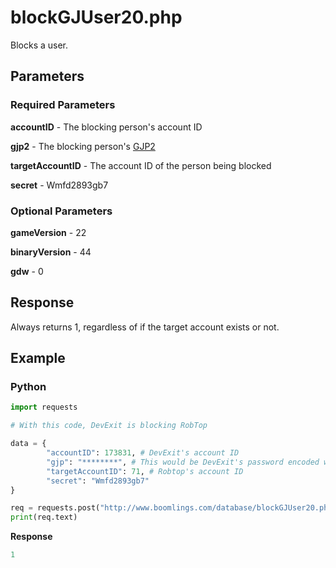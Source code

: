 # blockGJUser20.php

Blocks a user.

## Parameters

### Required Parameters

**accountID** - The blocking person's account ID

**gjp2** - The blocking person's [GJP2](/topics/encryption/gjp.md)

**targetAccountID** - The account ID of the person being blocked

**secret** - Wmfd2893gb7

### Optional Parameters

**gameVersion** - 22

**binaryVersion** - 44

**gdw** - 0

## Response

Always returns 1, regardless of if the target account exists or not.

## Example

<!-- tabs:start -->

### **Python**

```py
import requests

# With this code, DevExit is blocking RobTop

data = {
        "accountID": 173831, # DevExit's account ID
        "gjp": "********", # This would be DevExit's password encoded with GJP encryption
        "targetAccountID": 71, # Robtop's account ID
        "secret": "Wmfd2893gb7"
}

req = requests.post("http://www.boomlings.com/database/blockGJUser20.php", data=data)
print(req.text)
```

**Response**
```py
1
```

<!-- tabs:end -->
